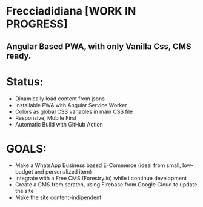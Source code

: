 # Frecciadidiana [WORK IN PROGRESS]

## Angular Based PWA, with only Vanilla Css, CMS ready. 

# Status:
- Dinamically load content from jsons
- Installable PWA with Angular Service Worker
- Colors as global CSS variables in main CSS file
- Responsive, Mobile First
- Automatic Build with GitHub Action

# GOALS: 
- Make a WhatsApp Business based E-Commerce (ideal from small, low-budget and personalized item)
- Integrate with a Free CMS (Forestry.io) while i continue development
- Create a CMS from scratch, using Firebase from Google Cloud to update the site
- Make the site content-indipendent
